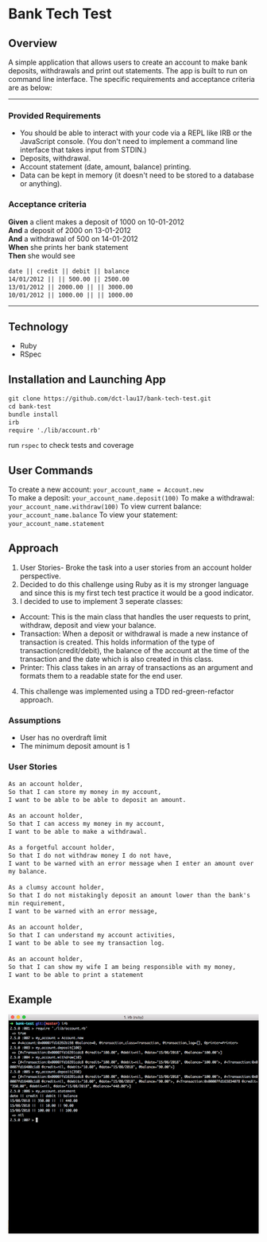 # Bank Tech Test

## Overview

A simple application that allows users to create an account to make bank deposits, withdrawals and print out statements. The app is built to run on command line interface. The specific requirements and acceptance criteria are as below:

---------------
### Provided Requirements

* You should be able to interact with your code via a REPL like IRB or the JavaScript console.  (You don't need to implement a command line interface that takes input from STDIN.)
* Deposits, withdrawal.
* Account statement (date, amount, balance) printing.
* Data can be kept in memory (it doesn't need to be stored to a database or anything).

### Acceptance criteria

**Given** a client makes a deposit of 1000 on 10-01-2012  
**And** a deposit of 2000 on 13-01-2012  
**And** a withdrawal of 500 on 14-01-2012  
**When** she prints her bank statement  
**Then** she would see

```
date || credit || debit || balance
14/01/2012 || || 500.00 || 2500.00
13/01/2012 || 2000.00 || || 3000.00
10/01/2012 || 1000.00 || || 1000.00
```

-----------------

## Technology
- Ruby
- RSpec

## Installation and Launching App
```
git clone https://github.com/dct-lau17/bank-tech-test.git
cd bank-test
bundle install
irb
require './lib/account.rb'
```
run `rspec` to check tests and coverage

## User Commands
To create a new account: `your_account_name = Account.new`  
To make a deposit: `your_account_name.deposit(100)`
To make a withdrawal: `your_account_name.withdraw(100)`
To view current balance: `your_account_name.balance`
To view your statement: `your_account_name.statement`

## Approach
1. User Stories- Broke the task into a user stories from an account holder perspective.
2. Decided to do this challenge using Ruby as it is my stronger language and since this is my first tech test practice it would be a good indicator.
3. I decided to use to implement 3 seperate classes:
  - Account: This is the main class that handles the user requests to print, withdraw, deposit and view your balance.
  - Transaction: When a deposit or withdrawal is made a new instance of transaction is created. This holds information of the type of transaction(credit/debit), the balance of the account at the time of the transaction and the date which is also created in this class.
  - Printer: This class takes in an array of transactions as an argument and formats them to a readable state for the end user.
4. This challenge was implemented using a TDD red-green-refactor approach.

### Assumptions
- User has no overdraft limit
- The minimum deposit amount is 1

### User Stories
```
As an account holder,
So that I can store my money in my account,
I want to be able to be able to deposit an amount.

As an account holder,
So that I can access my money in my account,
I want to be able to make a withdrawal.

As a forgetful account holder,
So that I do not withdraw money I do not have,
I want to be warned with an error message when I enter an amount over my balance.

As a clumsy account holder,
So that I do not mistakingly deposit an amount lower than the bank's min requirement,
I want to be warned with an error message,

As an account holder,
So that I can understand my account activities,
I want to be able to see my transaction log.

As an account holder,
So that I can show my wife I am being responsible with my money,
I want to be able to print a statement
```

## Example
![Alt text](screenshots/account-example.png)
